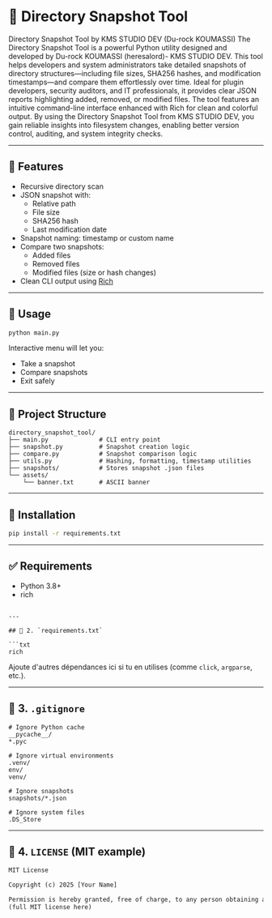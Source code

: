 # 📸 Directory Snapshot Tool

Directory Snapshot Tool by KMS STUDIO DEV (Du-rock KOUMASSI)  The Directory Snapshot Tool is a powerful Python utility designed and developed by Du-rock KOUMASSI (heresalord)- KMS STUDIO DEV. This tool helps developers and system administrators take detailed snapshots of directory structures—including file sizes, SHA256 hashes, and modification timestamps—and compare them effortlessly over time.  Ideal for plugin developers, security auditors, and IT professionals, it provides clear JSON reports highlighting added, removed, or modified files. The tool features an intuitive command-line interface enhanced with Rich for clean and colorful output.  By using the Directory Snapshot Tool from KMS STUDIO DEV, you gain reliable insights into filesystem changes, enabling better version control, auditing, and system integrity checks.

---

## 🧾 Features

- Recursive directory scan
- JSON snapshot with:
  - Relative path
  - File size
  - SHA256 hash
  - Last modification date
- Snapshot naming: timestamp or custom name
- Compare two snapshots:
  - Added files
  - Removed files
  - Modified files (size or hash changes)
- Clean CLI output using [Rich](https://github.com/Textualize/rich)

---

## 🚀 Usage

```bash
python main.py
````

Interactive menu will let you:

* Take a snapshot
* Compare snapshots
* Exit safely

---

## 📂 Project Structure

```
directory_snapshot_tool/
├── main.py              # CLI entry point
├── snapshot.py          # Snapshot creation logic
├── compare.py           # Snapshot comparison logic
├── utils.py             # Hashing, formatting, timestamp utilities
├── snapshots/           # Stores snapshot .json files
└── assets/
    └── banner.txt       # ASCII banner
```

---

## 🔧 Installation

```bash
pip install -r requirements.txt
```

---

## ✅ Requirements

* Python 3.8+
* rich

````

---

## 🔹 2. `requirements.txt`

```txt
rich
````

Ajoute d'autres dépendances ici si tu en utilises (comme `click`, `argparse`, etc.).

---

## 🔹 3. `.gitignore`

```gitignore
# Ignore Python cache
__pycache__/
*.pyc

# Ignore virtual environments
.venv/
env/
venv/

# Ignore snapshots
snapshots/*.json

# Ignore system files
.DS_Store
```

---

## 🔹 4. `LICENSE` (MIT example)

```txt
MIT License

Copyright (c) 2025 [Your Name]

Permission is hereby granted, free of charge, to any person obtaining a copy...
(full MIT license here)
```


